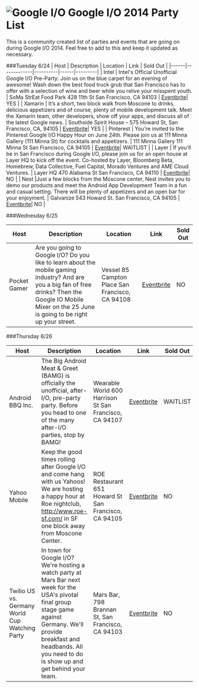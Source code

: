 ![Google I/O](http://blog.xamarin.com/wp-content/uploads/2014/06/google-io-2014.jpg)
Google I/O 2014 Party List
==========================

This is a community created list of parties and events that are going on during Google I/O 2014. Feel free to add to this and keep it updated as necessary.

###Tuesday 6/24
| Host | Description | Location | Link | Sold Out |
|------|-------------|----------|------|---------|
| Intel | Intel's Official Unofficial Google I/O Pre-Party: Join us on the blue carpet for an evening of awesome!  Wash down the best food truck grub that San Francisco has to offer with a selection of wine and beer while you relive your misspent youth. | SoMa StrEat Food Park 428 11th St San Francisco, CA 94103 | [Eventbrite](http://www.eventbrite.com/e/intels-official-unofficial-google-io-pre-party-tickets-11702828475)| YES |
| Xamarin | It’s a short, two block walk from Moscone to drinks, delicious appetizers and of course, plenty of mobile development talk.  Meet the Xamarin team, other developers, show off your apps, and discuss all of the latest Google news. | Southside Spirit House – 575 Howard St, San Francisco, CA, 94105 | [Eventbrite](http://www.eventbrite.com/e/xamarins-google-io-2014-party-tickets-11978872129)| YES |
| Pinterest | You're invited to the Pinterest Google I/O Happy Hour on June 24th. Please join us at 111 Minna Gallery (111 Minna St) for cocktails and appetizers.  | 111 Minna Gallery 111 Minna St San Francisco, CA 94105 | [Eventbrite](https://www.eventbrite.com/e/pinterest-google-io-happy-hour-tickets-11960671691)| WAITLIST |
| Layer | If you'll be in San Francisco during Google I/O, please join us for an open house at Layer HQ to kick off the event. Co-hosted by Layer, Bloomberg Beta, Homebrew, Data Collective, Fuel Capital, Morado Ventures and AME Cloud Ventures.  | Layer HQ 470 Alabama St San Francisco, CA 94110 | [Eventbrite](http://www.eventbrite.com/e/open-house-at-layer-hq-for-google-io-tickets-11908662129)| NO |
| Nest |Just a few blocks from the Moscone center, Nest invites you to demo our products and meet the Android App Development Team in a fun and casual setting. There will be plenty of appetizers and an open bar for your enjoyment.   | Galvanize 543 Howard St. San Francisco, CA 94105 | [Eventbrite](https://www.eventbrite.com/e/nest-io-mixer-tickets-11925364085)| NO |



###Wednesday 6/25

| Host | Description | Location | Link | Sold Out |
|------|-------------|----------|------|---------|
| Pocket Gamer | Are you going to Google I/O? Do you like to learn about the mobile gaming industry? And are you a big fan of free drinks? Then the Google IO Mobile Mixer on the 25 June is going to be right up your street. | Vessel 85 Campton Place San Francisco, CA 94108 | [Eventbrite](http://www.eventbrite.co.uk/e/pocket-gamer-mobile-mixer-google-io-with-appflood-everyplay-mobogenie-tickets-10015248879)| NO |

###Thursday 6/26

| Host | Description | Location | Link | Sold Out |
|------|-------------|----------|------|---------|
| Android BBQ Inc. | The Big Android Meat & Greet (BAMG) is officially the unofficial, after-I/O, pre-party party.  Before you head to one of the many after-I/O parties, stop by BAMG! |Wearable World 600 Harrison St San Francisco, CA 94107 | [Eventbrite](http://www.eventbrite.com/e/big-android-meat-greet-tickets-11786807659)| WAITLIST |
| Yahoo Mobile | Keep the good times rolling after Google I/O and come hang with us Yahoos!  We are hosting a happy hour at Roe nightclub, http://www.roe-sf.com/ in SF one block away from Moscone Center.    |ROE Restaurant 651 Howard St San Francisco, CA 94105| [Eventbrite](https://www.eventbrite.com/e/yahoo-after-party-tickets-10493214487)| NO |
| Twilio US vs. Germany World Cup Watching Party | In town for Google I/O? We're hosting a watch party at Mars Bar next week for the USA's pivotal final group stage game against Germany. We'll provide breakfast and headbands. All you need to do is show up and get behind your team. |Mars Bar, 798 Brannan St, San Francisco, CA 94103 | [Eventbrite](https://www.eventbrite.com/e/unofficial-google-io-us-vs-germany-world-cup-watching-party-tickets-7925313827)| NO |

